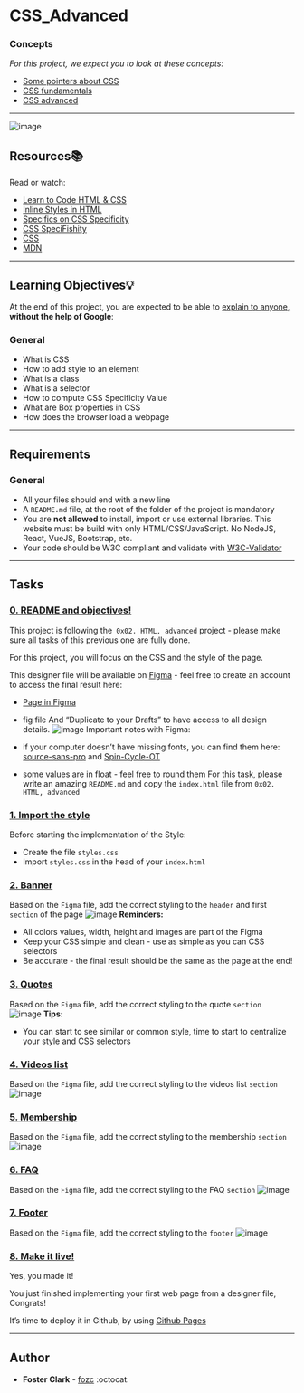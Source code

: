 # CSS_Advanced

### Concepts
*For this project, we expect you to look at these concepts:*
- [Some pointers about CSS](https://intranet.hbtn.io/concepts/840)
- [CSS fundamentals](https://intranet.hbtn.io/concepts/841)
- [CSS advanced](https://intranet.hbtn.io/concepts/847)

---

![image](https://github.com/FosterClark48/holbertonschool-web-development/assets/105602291/e8a269aa-8a1c-4881-9272-bac570024e81)

## Resources:books:
Read or watch:
* [Learn to Code HTML & CSS](https://learn.shayhowe.com/html-css/)
* [Inline Styles in HTML](https://www.codecademy.com/article/html-inline-styles)
* [Specifics on CSS Specificity](https://css-tricks.com/specifics-on-css-specificity/)
* [CSS SpeciFishity](http://www.standardista.com/cgi-sys/suspendedpage.cgi)
* [CSS](https://developer.mozilla.org/en-US/docs/Learn/CSS)
* [MDN](https://developer.mozilla.org/en-US/)

---
## Learning Objectives:bulb:
At the end of this project, you are expected to be able to [explain to anyone](https://fs.blog/feynman-learning-technique/), **without the help of Google**:

### General
- What is CSS
- How to add style to an element
- What is a class
- What is a selector
- How to compute CSS Specificity Value
- What are Box properties in CSS
- How does the browser load a webpage

---

## Requirements
### General
- All your files should end with a new line
- A `README.md` file, at the root of the folder of the project is mandatory
- You are **not allowed** to install, import or use external libraries. This website must be build with only HTML/CSS/JavaScript. No NodeJS, React, VueJS, Bootstrap, etc.
- Your code should be W3C compliant and validate with [W3C-Validator](https://github.com/hs-hq/W3C-Validator)

---
## Tasks

### [0. README and objectives!](./README.md)
This project is following the` 0x02. HTML, advanced` project - please make sure all tasks of this previous one are fully done.

For this project, you will focus on the CSS and the style of the page.

This designer file will be available on [Figma](https://www.figma.com/files/recent?fuid=1111140545816856971) - feel free to create an account to access the final result here:

  - [Page in Figma](https://www.figma.com/file/XrEAsu1vQj5fhVaNG38d2W/Homepage?type=design&t=uXdOp7qwKRsai8CZ-0)
  - fig file
And “Duplicate to your Drafts” to have access to all design details.
![image](https://github.com/FosterClark48/holbertonschool-web-development/assets/105602291/b1f0fe12-c48d-44f8-ba66-32af3414e670)
Important notes with Figma:

  - if your computer doesn’t have missing fonts, you can find them here: [source-sans-pro](https://www.fontsquirrel.com/fonts/source-sans-pro) and [Spin-Cycle-OT](https://www.fontsquirrel.com/fonts/Spin-Cycle-OT)
  - some values are in float - feel free to round them
For this task, please write an amazing `README.md`  and copy the `index.html` file from `0x02. HTML, advanced`


### [1. Import the style](./styles.css)
Before starting the implementation of the Style:

  - Create the file `styles.css`
  - Import `styles.css` in the head of your `index.html`



### [2. Banner](./styles.css)
Based on the `Figma` file, add the correct styling to the `header` and first `section` of the page
![image](https://github.com/FosterClark48/holbertonschool-web-development/assets/105602291/26e23eeb-1c84-4e24-a77b-ef8a88ef2737)
**Reminders:**
  - All colors values, width, height and images are part of the Figma
  - Keep your CSS simple and clean - use as simple as you can CSS selectors
  - Be accurate - the final result should be the same as the page at the end!



### [3. Quotes](./styles.css)
Based on the `Figma` file, add the correct styling to the quote `section`
![image](https://github.com/FosterClark48/holbertonschool-web-development/assets/105602291/3a5d92a7-03a4-467f-9715-d1b987097f40)
**Tips:**
  - You can start to see similar or common style, time to start to centralize your style and CSS selectors


### [4. Videos list](./styles.css)
Based on the `Figma` file, add the correct styling to the videos list `section`
![image](https://github.com/FosterClark48/holbertonschool-web-development/assets/105602291/9e065654-abc5-48ab-b1e5-2c71bdeb9149)


### [5. Membership](./styles.css)
Based on the `Figma` file, add the correct styling to the membership `section`
![image](https://github.com/FosterClark48/holbertonschool-web-development/assets/105602291/02579f8f-5952-486c-9408-f9c800642612)


### [6. FAQ](./styles.css)
Based on the `Figma` file, add the correct styling to the FAQ `section`
![image](https://github.com/FosterClark48/holbertonschool-web-development/assets/105602291/b4574bb7-5844-485d-9c83-a6c860dd417f)


### [7. Footer](./styles.css)
Based on the `Figma` file, add the correct styling to the `footer`
![image](https://github.com/FosterClark48/holbertonschool-web-development/assets/105602291/e5fa1035-6aab-4f95-8241-afb3e76c99ca)


### [8. Make it live!]()
Yes, you made it!

You just finished implementing your first web page from a designer file, Congrats!

It’s time to deploy it in Github, by using [Github Pages](https://pages.github.com)


---

## Author
- **Foster Clark** - [fozc](https://github.com/FosterClark48) :octocat:
